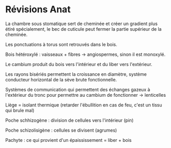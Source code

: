 # Révisions Anat

La chambre sous stomatique sert de cheminée et créer un gradient plus étiré spécialement, le bec de cuticule peut fermer la partie supérieur de la cheminée.

Les ponctuations à torus sont retrouvés dans le bois. 

Bois hétéroxylé : vaisseaux + fibres -> angiospermes, sinon il est monoxylé. 

Le cambium produit du bois vers l'intérieur et du liber vers l'extérieur. 

Les rayons bisériés permettent la croissance en diamètre, système conducteur horizontal de la sève brute fonctionnelle.

Systèmes de communication qui permettent des échanges gazeux à l'extérieur du tronc pour permettre au cambium de fonctionner -> lenticelles

Liège = isolant thermique (retarder l'ébullition en cas de feu, c'est un tissu qui brule mal)

Poche schhizogène : division de cellules vers l'intérieur (pin)

Poche schizolisigène : cellules se divisent (agrumes)

Pachyte : ce qui provient d'un épaississement = liber + bois